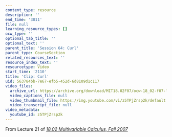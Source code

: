 ```yaml
---
content_type: resource
description: ''
end_time: '3011'
file: null
learning_resource_types: []
ocw_type: ''
optional_tab_title: ''
optional_text: ''
parent_title: 'Session 64: Curl'
parent_type: CourseSection
related_resources_text: ''
resource_index_text: ''
resourcetype: Video
start_time: '2110'
title: 'Clip: Curl'
uid: 563784bb-7e67-efb5-452d-6d8109d1c117
video_files:
  archive_url: https://archive.org/download/MIT18.02F07/ocw-18_02-f07-lec21_300k.mp4
  video_captions_file: null
  video_thumbnail_file: https://img.youtube.com/vi/z5TPjZrsp2k/default.jpg
  video_transcript_file: null
video_metadata:
  youtube_id: z5TPjZrsp2k
---
```


From Lecture 21 of [_18.02 Multivariable Calculus, Fall 2007_](/courses/18-02-multivariable-calculus-fall-2007/video_galleries/video-lectures)



